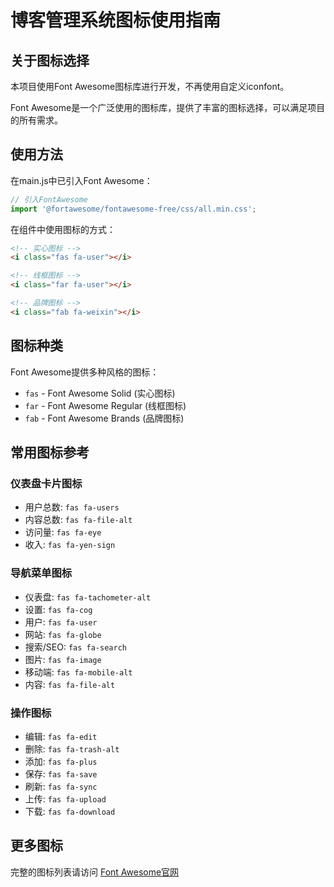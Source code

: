 # 博客管理系统图标使用指南

## 关于图标选择

本项目使用Font Awesome图标库进行开发，不再使用自定义iconfont。

Font Awesome是一个广泛使用的图标库，提供了丰富的图标选择，可以满足项目的所有需求。

## 使用方法

在main.js中已引入Font Awesome：
```js
// 引入FontAwesome
import '@fortawesome/fontawesome-free/css/all.min.css';
```

在组件中使用图标的方式：

```html
<!-- 实心图标 -->
<i class="fas fa-user"></i>

<!-- 线框图标 -->
<i class="far fa-user"></i>

<!-- 品牌图标 -->
<i class="fab fa-weixin"></i>
```

## 图标种类

Font Awesome提供多种风格的图标：

- `fas` - Font Awesome Solid (实心图标)
- `far` - Font Awesome Regular (线框图标)
- `fab` - Font Awesome Brands (品牌图标)

## 常用图标参考

### 仪表盘卡片图标
- 用户总数: `fas fa-users`
- 内容总数: `fas fa-file-alt`
- 访问量: `fas fa-eye`
- 收入: `fas fa-yen-sign`

### 导航菜单图标
- 仪表盘: `fas fa-tachometer-alt`
- 设置: `fas fa-cog`
- 用户: `fas fa-user`
- 网站: `fas fa-globe`
- 搜索/SEO: `fas fa-search`
- 图片: `fas fa-image`
- 移动端: `fas fa-mobile-alt`
- 内容: `fas fa-file-alt`

### 操作图标
- 编辑: `fas fa-edit`
- 删除: `fas fa-trash-alt`
- 添加: `fas fa-plus`
- 保存: `fas fa-save`
- 刷新: `fas fa-sync`
- 上传: `fas fa-upload`
- 下载: `fas fa-download`

## 更多图标

完整的图标列表请访问 [Font Awesome官网](https://fontawesome.com/icons) 